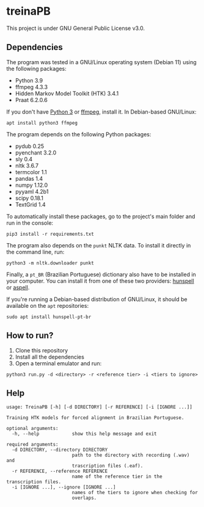 # treinaPB

This project is under GNU General Public License v3.0.

## Dependencies

The program was tested in a GNU/Linux operating system (Debian 11) using the following packages:

- Python 3.9
- ffmpeg 4.3.3
- Hidden Markov Model Toolkit (HTK) 3.4.1
- Praat 6.2.0.6

If you don't have [Python 3](https://www.python.org/downloads/) or [ffmpeg](https://ffmpeg.org/download.html), install it. In Debian-based GNU/Linux:
```
apt install python3 ffmpeg
```

The program depends on the following Python packages:
- pydub 0.25
- pyenchant 3.2.0
- sly 0.4
- nltk 3.6.7
- termcolor 1.1
- pandas 1.4
- numpy 1.12.0
- pyyaml 4.2b1
- scipy 0.18.1
- TextGrid 1.4

To automatically install these packages, go to the project's main folder and run in the console:

```
pip3 install -r requirements.txt
```

The program also depends on the `punkt` NLTK data. To install it directly in the command line, run:

```
python3 -m nltk.downloader punkt
```

Finally, a `pt_BR` (Brazilian Portuguese) dictionary also have to be installed in your computer. You can install it from one of these two providers: [hunspell](https://hunspell.github.io/) or [aspell](http://aspell.net/).

If you're running a Debian-based distribution of GNU/Linux, it should be available on the `apt` repositories:

```
sudo apt install hunspell-pt-br
```

## How to run?

1. Clone this repository
1. Install all the dependencies
1. Open a terminal emulator and run:

```
python3 run.py -d <directory> -r <reference tier> -i <tiers to ignore>
```

## Help

```
usage: TreinaPB [-h] [-d DIRECTORY] [-r REFERENCE] [-i [IGNORE ...]]

Training HTK models for forced alignment in Brazilian Portuguese.

optional arguments:
  -h, --help            show this help message and exit

required arguments:
  -d DIRECTORY, --directory DIRECTORY
                        path to the directory with recording (.wav) and
                        trascription files (.eaf).
  -r REFERENCE, --reference REFERENCE
                        name of the reference tier in the transcription files.
  -i [IGNORE ...], --ignore [IGNORE ...]
                        names of the tiers to ignore when checking for
                        overlaps.
```
